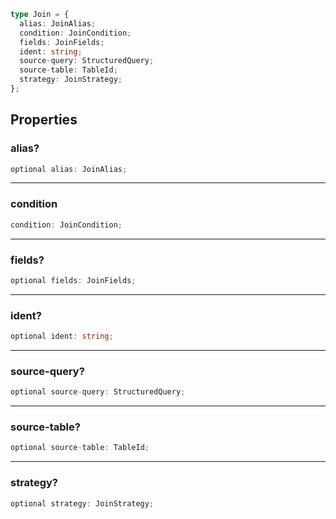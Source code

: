```ts
type Join = {
  alias: JoinAlias;
  condition: JoinCondition;
  fields: JoinFields;
  ident: string;
  source-query: StructuredQuery;
  source-table: TableId;
  strategy: JoinStrategy;
};
```

## Properties

### alias?

```ts
optional alias: JoinAlias;
```

---

### condition

```ts
condition: JoinCondition;
```

---

### fields?

```ts
optional fields: JoinFields;
```

---

### ident?

```ts
optional ident: string;
```

---

### source-query?

```ts
optional source-query: StructuredQuery;
```

---

### source-table?

```ts
optional source-table: TableId;
```

---

### strategy?

```ts
optional strategy: JoinStrategy;
```

